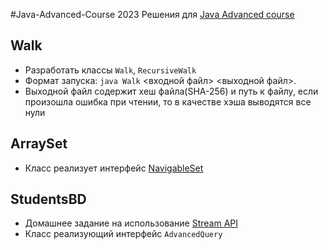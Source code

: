#Java-Advanced-Course 2023
Решения для [Java Advanced course](https://www.kgeorgiy.info/courses/java-advanced/)

## Walk
* Разработать классы `Walk`, `RecursiveWalk`
* Формат запуска: `java Walk` <входной файл> <выходной файл>. 
* Выходной файл содержит хеш файла(SHA-256) и путь к файлу, если произошла ошибка при чтении, то в качестве хэша выводятся все нули

## ArraySet
* Класс реализует интерфейс [NavigableSet](https://docs.oracle.com/en/java/javase/19/docs/api/java.base/java/util/NavigableSet.html)

## StudentsBD
* Домашнее задание на использование [Stream API](https://docs.oracle.com/javase/8/docs/api/java/util/stream/Stream.html)
* Класс реализующий интерфейс `AdvancedQuery`